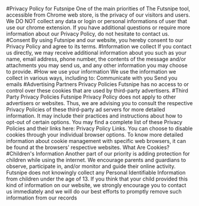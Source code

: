 #Privacy Policy for Futsnipe
One of the main priorities of The Futsnipe tool, accessible from Chrome web store, is the privacy of our visitors and users.
We DO NOT collect any data or login or personal informations of user that use our chrome extension.
If you have additional questions or require more information about our Privacy Policy, do not hesitate to contact us.
#Consent
By using Futsnipe and our website, you hereby consent to our Privacy Policy and agree to its terms.
#Information we collect
If you contact us directly, we may receive additional information about you such as your name, email address, phone number, the contents of the message and/or attachments you may send us, and any other information you may choose to provide.
#How we use your information
We use the information we collect in various ways, including to:
Communicate with you Send you emails
#Advertising Partners Privacy Policies
Futsnipe  has no access to or control over these cookies that are used by third-party advertisers.
#Third Party Privacy Policies
Futsnipe  Privacy Policy does not apply to other advertisers or websites. Thus, we are advising you to consult the respective Privacy Policies of these third-party ad servers for more detailed information. It may include their practices and instructions about how to opt-out of certain options. You may find a complete list of these Privacy Policies and their links here: Privacy Policy Links.
You can choose to disable cookies through your individual browser options. To know more detailed information about cookie management with specific web browsers, it can be found at the browsers' respective websites. What Are Cookies?
#Children's Information
Another part of our priority is adding protection for children while using the internet. We encourage parents and guardians to observe, participate in, and/or monitor and guide their online activity.
Futsnipe does not knowingly collect any Personal Identifiable Information from children under the age of 13. If you think that your child provided this kind of information on our website, we strongly encourage you to contact us immediately and we will do our best efforts to promptly remove such information from our records

